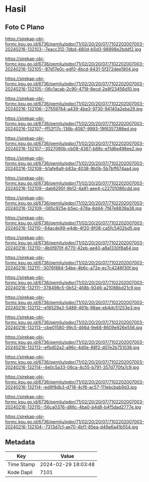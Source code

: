 # Hasil

## Foto C Plano

https://sirekap-obj-formc.kpu.go.id/6736/pemilu/pdpr/71/02/20/20/07/7102202007003-20240216-132103--7eacc312-7dbd-480d-b5d3-98898e2bddf2.jpg

https://sirekap-obj-formc.kpu.go.id/6736/pemilu/pdpr/71/02/20/20/07/7102202007003-20240216-132105--87d17e0c-edf0-4bcd-8431-5f372dee1904.jpg

https://sirekap-obj-formc.kpu.go.id/6736/pemilu/pdpr/71/02/20/20/07/7102202007003-20240216-132105--06c1acab-2c90-4719-8ecd-2e8f23456d10.jpg

https://sirekap-obj-formc.kpu.go.id/6736/pemilu/pdpr/71/02/20/20/07/7102202007003-20240216-132106--27559784-a439-4be3-9730-94140a2ebe29.jpg

https://sirekap-obj-formc.kpu.go.id/6736/pemilu/pdpr/71/02/20/20/07/7102202007003-20240216-132107--ff52f17c-136b-4087-9993-19f6357388ed.jpg

https://sirekap-obj-formc.kpu.go.id/6736/pemilu/pdpr/71/02/20/20/07/7102202007003-20240216-132107--3027090b-cb08-4367-b88c-e11d6e498ee2.jpg

https://sirekap-obj-formc.kpu.go.id/6736/pemilu/pdpr/71/02/20/20/07/7102202007003-20240216-132108--b1afe6a9-b83a-4038-8b0b-5b7bff674aa4.jpg

https://sirekap-obj-formc.kpu.go.id/6736/pemilu/pdpr/71/02/20/20/07/7102202007003-20240216-132109--dab6295f-9b12-4a91-aee4-c22701086cdd.jpg

https://sirekap-obj-formc.kpu.go.id/6736/pemilu/pdpr/71/02/20/20/07/7102202007003-20240216-132109--085c925e-b5ec-478a-8d44-7f47e8839a36.jpg

https://sirekap-obj-formc.kpu.go.id/6736/pemilu/pdpr/71/02/20/20/07/7102202007003-20240216-132110--64acde99-e4db-4f20-8f08-ca5fc5402bd5.jpg

https://sirekap-obj-formc.kpu.go.id/6736/pemilu/pdpr/71/02/20/20/07/7102202007003-20240216-132110--4b0f970f-6770-42eb-ae40-a8a1330f8a64.jpg

https://sirekap-obj-formc.kpu.go.id/6736/pemilu/pdpr/71/02/20/20/07/7102202007003-20240216-132111--3076f884-54be-4b6c-a72e-ec7c4246f30f.jpg

https://sirekap-obj-formc.kpu.go.id/6736/pemilu/pdpr/71/02/20/20/07/7102202007003-20240216-132111--378498c5-0b52-468b-9246-a21088bd21c9.jpg

https://sirekap-obj-formc.kpu.go.id/6736/pemilu/pdpr/71/02/20/20/07/7102202007003-20240216-132112--e16529a3-5488-461b-98ae-eb4dc51253e3.jpg

https://sirekap-obj-formc.kpu.go.id/6736/pemilu/pdpr/71/02/20/20/07/7102202007003-20240216-132113--cbe01580-99c5-466d-9e68-8609e926e556.jpg

https://sirekap-obj-formc.kpu.go.id/6736/pemilu/pdpr/71/02/20/20/07/7102202007003-20240216-132113--efbd02a2-a96c-4d0e-88f2-d07e2b751038.jpg

https://sirekap-obj-formc.kpu.go.id/6736/pemilu/pdpr/71/02/20/20/07/7102202007003-20240216-132114--4e0c5a33-06ca-4c55-b791-357d770fa7c9.jpg

https://sirekap-obj-formc.kpu.go.id/6736/pemilu/pdpr/71/02/20/20/07/7102202007003-20240216-132114--ed9f8db3-d718-4cf6-ac57-111ebcbab9d3.jpg

https://sirekap-obj-formc.kpu.go.id/6736/pemilu/pdpr/71/02/20/20/07/7102202007003-20240216-132115--56ca0376-d86c-4ba0-b4d8-b4f5dad2777e.jpg

https://sirekap-obj-formc.kpu.go.id/6736/pemilu/pdpr/71/02/20/20/07/7102202007003-20240216-132104--7313d7c1-ae70-4bf1-85ea-d49a6a41b554.jpg


## Metadata

| Key        | Value               |
| ---------- | ------------------- |
| Time Stamp | 2024-02-29 18:03:48 |
| Kode Dapil | 7101                |



